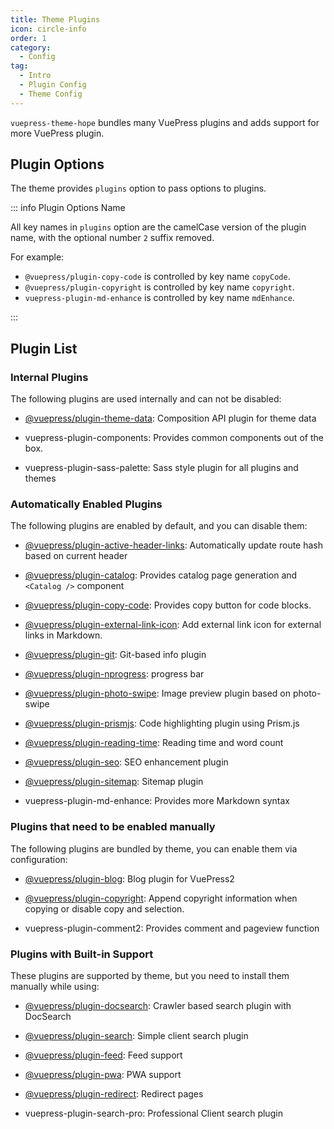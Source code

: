 ```yaml
---
title: Theme Plugins
icon: circle-info
order: 1
category:
  - Config
tag:
  - Intro
  - Plugin Config
  - Theme Config
---
```


`vuepress-theme-hope` bundles many VuePress plugins and adds support for more VuePress plugin.

<!-- more -->

## Plugin Options

The theme provides `plugins` option to pass options to plugins.

::: info Plugin Options Name

All key names in `plugins` option are the camelCase version of the plugin name, with the optional number `2` suffix removed.

For example:

- `@vuepress/plugin-copy-code` is controlled by key name `copyCode`.
- `@vuepress/plugin-copyright` is controlled by key name `copyright`.
- `vuepress-plugin-md-enhance` is controlled by key name `mdEnhance`.

:::

## Plugin List

### Internal Plugins

The following plugins are used internally and can not be disabled:

- [@vuepress/plugin-theme-data][theme-data]: Composition API plugin for theme data

- <ProjectLink name="components">vuepress-plugin-components</ProjectLink>: Provides common components out of the box.

- <ProjectLink name="sass-palette">vuepress-plugin-sass-palette</ProjectLink>: Sass style plugin for all plugins and themes

### Automatically Enabled Plugins

The following plugins are enabled by default, and you can disable them:

- [@vuepress/plugin-active-header-links][active-header-links]: Automatically update route hash based on current header

- [@vuepress/plugin-catalog][catalog]: Provides catalog page generation and `<Catalog />` component

- [@vuepress/plugin-copy-code][copy-code]: Provides copy button for code blocks.

- [@vuepress/plugin-external-link-icon][external-link-icon]: Add external link icon for external links in Markdown.

- [@vuepress/plugin-git][git]: Git-based info plugin

- [@vuepress/plugin-nprogress][nprogress]: progress bar

- [@vuepress/plugin-photo-swipe][photo-swipe]: Image preview plugin based on photo-swipe

- [@vuepress/plugin-prismjs][prismjs]: Code highlighting plugin using Prism.js

- [@vuepress/plugin-reading-time][reading-time]: Reading time and word count

- [@vuepress/plugin-seo][seo]: SEO enhancement plugin

- [@vuepress/plugin-sitemap][sitemap]: Sitemap plugin

- <ProjectLink name="md-enhance">vuepress-plugin-md-enhance</ProjectLink>: Provides more Markdown syntax

### Plugins that need to be enabled manually

The following plugins are bundled by theme, you can enable them via configuration:

- [@vuepress/plugin-blog][blog]: Blog plugin for VuePress2

- [@vuepress/plugin-copyright][copyright]: Append copyright information when copying or disable copy and selection.

- <ProjectLink name="comment2">vuepress-plugin-comment2</ProjectLink>: Provides comment and pageview function

### Plugins with Built-in Support

These plugins are supported by theme, but you need to install them manually while using:

- [@vuepress/plugin-docsearch][docsearch]: Crawler based search plugin with DocSearch

- [@vuepress/plugin-search][search]: Simple client search plugin

- [@vuepress/plugin-feed][feed]: Feed support

- [@vuepress/plugin-pwa][pwa]: PWA support

- [@vuepress/plugin-redirect][redirect]: Redirect pages

- <ProjectLink name="search-pro">vuepress-plugin-search-pro</ProjectLink>: Professional Client search plugin

[active-header-links]: https://ecosystem.vuejs.press/plugins/active-header-links.html
[blog]: https://ecosystem.vuejs.press/plugins/blog/
[catalog]: https://ecosystem.vuejs.press/plugins/catalog.html
[copy-code]: https://ecosystem.vuejs.press/plugins/copy-code.html
[copyright]: https://ecosystem.vuejs.press/plugins/copyright.html
[docsearch]: https://ecosystem.vuejs.press/plugins/docsearch.html
[external-link-icon]: https://ecosystem.vuejs.press/plugins/external-link-icon.html
[feed]: https://ecosystem.vuejs.press/plugins/feed/
[git]: https://ecosystem.vuejs.press/plugins/git.html
[nprogress]: https://ecosystem.vuejs.press/plugins/nprogress.html
[photo-swipe]: https://ecosystem.vuejs.press/plugins/photo-swipe.html
[prismjs]: https://ecosystem.vuejs.press/plugins/prismjs.html
[pwa]: https://ecosystem.vuejs.press/plugins/pwa/
[reading-time]: https://ecosystem.vuejs.press/plugins/reading-time.html
[redirect]: https://ecosystem.vuejs.press/plugins/redirect.html
[search]: https://ecosystem.vuejs.press/plugins/search.html
[seo]: https://ecosystem.vuejs.press/plugins/seo/
[sitemap]: https://ecosystem.vuejs.press/plugins/sitemap/
[theme-data]: https://ecosystem.vuejs.press/plugins/theme-data.html
